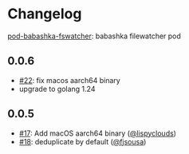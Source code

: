 # Changelog

[pod-babashka-fswatcher](https://github.com/babashka/pod-babashka-fswatcher): babashka filewatcher pod

## 0.0.6

- [#22](https://github.com/babashka/pod-babashka-fswatcher/issues/22): fix macos aarch64 binary
- upgrade to golang 1.24


## 0.0.5

- [#17](https://github.com/babashka/pod-babashka-fswatcher/issues/17): Add macOS aarch64 binary ([@lispyclouds](https://github.com/lispyclouds))
- [#18](https://github.com/babashka/pod-babashka-fswatcher/issues/18): deduplicate by default ([@fjsousa](https://github.com/fjsousa))
